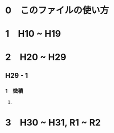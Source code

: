 # 0&emsp;このファイルの使い方

# 1&emsp;H10 ~ H19

# 2&emsp;H20 ~ H29

## H29 - 1

### 1&emsp;微積
  1. 


# 3&emsp;H30 ~ H31, R1 ~ R2
